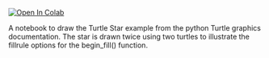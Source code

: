[![Open In Colab](https://colab.research.google.com/assets/colab-badge.svg)](https://colab.research.google.com/github/mathriddle/ColabTurtlePlus/blob/main/examples_version2/files/TurtleStar.ipynb)

A notebook to draw the Turtle Star example from the python Turtle graphics documentation. The star is drawn twice using two turtles to illustrate the fillrule options for the begin_fill() function.

